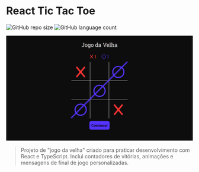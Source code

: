 # React Tic Tac Toe

![GitHub repo size](https://img.shields.io/github/repo-size/deyvidfernandes/react-tic-tac-toe?style=for-the-badge)
![GitHub language count](https://img.shields.io/github/languages/count/deyvidfernandes/react-tic-tac-toe?style=for-the-badge)

<img src="./public/example.png" alt="Exemplo imagem">

> Projeto de "jogo da velha" criado para praticar desenvolvimento com React e TypeScript. Inclui contadores de vitórias, animações e mensagens de final de jogo personalizadas.